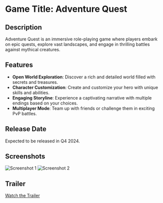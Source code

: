 # Game Title: Adventure Quest

## Description
Adventure Quest is an immersive role-playing game where players embark on epic quests, explore vast landscapes, and engage in thrilling battles against mythical creatures.

## Features
- **Open World Exploration**: Discover a rich and detailed world filled with secrets and treasures.
- **Character Customization**: Create and customize your hero with unique skills and abilities.
- **Engaging Storyline**: Experience a captivating narrative with multiple endings based on your choices.
- **Multiplayer Mode**: Team up with friends or challenge them in exciting PvP battles.

## Release Date
Expected to be released in Q4 2024.

## Screenshots
![Screenshot 1](../images/adventure-quest-1.jpg)
![Screenshot 2](../images/adventure-quest-2.jpg)

## Trailer
[Watch the Trailer](https://www.youtube.com/watch?v=example)